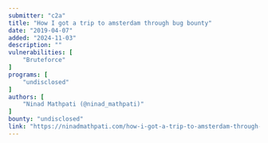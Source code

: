 ```yaml
---
submitter: "c2a"
title: "How I got a trip to amsterdam through bug bounty"
date: "2019-04-07"
added: "2024-11-03"
description: ""
vulnerabilities: [
    "Bruteforce"
]
programs: [
    "undisclosed"
]
authors: [
    "Ninad Mathpati (@ninad_mathpati)"
]
bounty: "undisclosed"
link: "https://ninadmathpati.com/how-i-got-a-trip-to-amsterdam-through-bug-bounty/"
---
```





